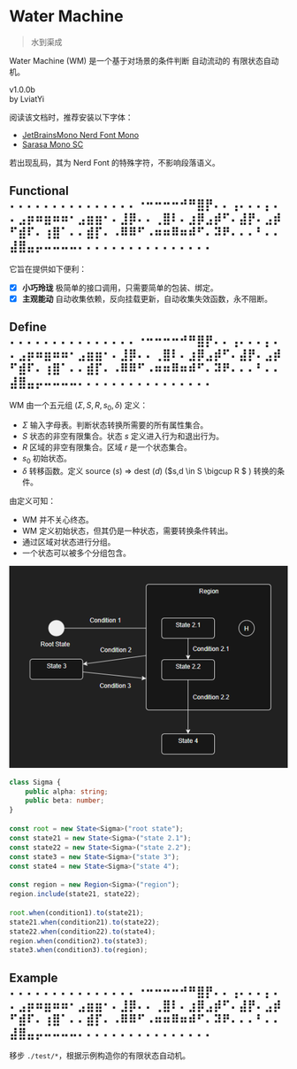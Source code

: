 # Water Machine

> 水到渠成

Water Machine (WM) 是一个基于对场景的条件判断 自动流动的 有限状态自动机。

v1.0.0b  
by LviatYi

阅读该文档时，推荐安装以下字体：

- [JetBrainsMono Nerd Font Mono][JetbrainsMonoNerdFont]
- [Sarasa Mono SC][SarasaMonoSC]

若出现乱码，其为 Nerd Font 的特殊字符，不影响段落语义。

## Functional ⠄⠄⠄⠄⠄⠄⠄⠄⠄⠄⠄⠄⠄⠄⠄⠐⠒⠒⠒⠒⠚⠛⣿⡟⠄⠄⢠⠄⠄⠄⡄⠄⠄⣠⡶⠶⣶⠶⠶⠂⣠⣶⣶⠂⠄⣸⡿⠄⠄⢀⣿⠇⠄⣰⡿⣠⡾⠋⠄⣼⡟⠄⣠⡾⠋⣾⠏⠄⢰⣿⠁⠄⠄⣾⡏⠄⠠⠿⠿⠋⠠⠶⠶⠿⠶⠾⠋⠄⠽⠟⠄⠄⠄⠃⠄⠄⣼⣿⣤⡤⠤⠤⠤⠤⠄⠄⠄⠄⠄⠄⠄⠄⠄⠄⠄⠄⠄⠄⠄⠄

它旨在提供如下便利：

- [x] **小巧玲珑** 极简单的接口调用，只需要简单的包装、绑定。
- [x] **主观能动** 自动收集依赖，反向挂载更新，自动收集失效函数，永不阻断。

## Define ⠄⠄⠄⠄⠄⠄⠄⠄⠄⠄⠄⠄⠄⠄⠄⠐⠒⠒⠒⠒⠚⠛⣿⡟⠄⠄⢠⠄⠄⠄⡄⠄⠄⣠⡶⠶⣶⠶⠶⠂⣠⣶⣶⠂⠄⣸⡿⠄⠄⢀⣿⠇⠄⣰⡿⣠⡾⠋⠄⣼⡟⠄⣠⡾⠋⣾⠏⠄⢰⣿⠁⠄⠄⣾⡏⠄⠠⠿⠿⠋⠠⠶⠶⠿⠶⠾⠋⠄⠽⠟⠄⠄⠄⠃⠄⠄⣼⣿⣤⡤⠤⠤⠤⠤⠄⠄⠄⠄⠄⠄⠄⠄⠄⠄⠄⠄⠄⠄⠄⠄

WM 由一个五元组 $(\Sigma,S,R,s_0,\delta)$ 定义：

- $\Sigma$ 输入字母表。判断状态转换所需要的所有属性集合。
- $S$ 状态的非空有限集合。状态 $s$ 定义进入行为和退出行为。
- $R$ 区域的非空有限集合。区域 $r$ 是一个状态集合。
- $s_0$ 初始状态。
- $\delta$ 转移函数。定义 source ($s$) => dest ($d$) ($s,d \in S \bigcup R $ ) 转换的条件。

由定义可知：

- WM 并不关心终态。
- WM 定义初始状态，但其仍是一种状态，需要转换条件转出。
- 通过区域对状态进行分组。
- 一个状态可以被多个分组包含。

![example](pic/example.png)

```typescript
class Sigma {
    public alpha: string;
    public beta: number;
}

const root = new State<Sigma>("root state");
const state21 = new State<Sigma>("state 2.1");
const state22 = new State<Sigma>("state 2.2");
const state3 = new State<Sigma>("state 3");
const state4 = new State<Sigma>("state 4");

const region = new Region<Sigma>("region");
region.include(state21, state22);

root.when(condition1).to(state21);
state21.when(condition21).to(state22);
state22.when(condition22).to(state4);
region.when(condition2).to(state3);
state3.when(condition3).to(region);
```

## Example ⠄⠄⠄⠄⠄⠄⠄⠄⠄⠄⠄⠄⠄⠄⠄⠐⠒⠒⠒⠒⠚⠛⣿⡟⠄⠄⢠⠄⠄⠄⡄⠄⠄⣠⡶⠶⣶⠶⠶⠂⣠⣶⣶⠂⠄⣸⡿⠄⠄⢀⣿⠇⠄⣰⡿⣠⡾⠋⠄⣼⡟⠄⣠⡾⠋⣾⠏⠄⢰⣿⠁⠄⠄⣾⡏⠄⠠⠿⠿⠋⠠⠶⠶⠿⠶⠾⠋⠄⠽⠟⠄⠄⠄⠃⠄⠄⣼⣿⣤⡤⠤⠤⠤⠤⠄⠄⠄⠄⠄⠄⠄⠄⠄⠄⠄⠄⠄⠄⠄⠄

移步 `./test/*`，根据示例构造你的有限状态自动机。

[JetbrainsMonoNerdFont]: https://github.com/ryanoasis/nerd-fonts/releases/download/v3.0.2/JetBrainsMono.zip@fallbackFont

[SarasaMonoSC]: https://github.com/be5invis/Sarasa-Gothic/releases/download/v0.41.6/sarasa-gothic-ttf-0.41.6.7z
